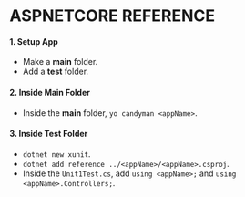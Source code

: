 # ASPNETCORE REFERENCE

#### 1. Setup App
  + Make a **main** folder.
  + Add a **test** folder.

#### 2. Inside **Main** Folder
  + Inside the **main** folder, `yo candyman <appName>`.

#### 3. Inside **Test** Folder
  + `dotnet new xunit`.
  + `dotnet add reference ../<appName>/<appName>.csproj`.
  + Inside the `Unit1Test.cs`, add `using <appName>;` and `using <appName>.Controllers;`.